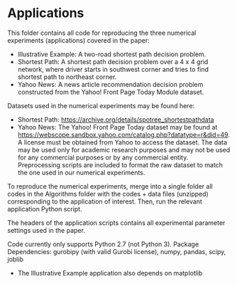 # Applications

This folder contains all code for reproducing the three numerical experiments (applications) covered in the paper:
* Illustrative Example: A two-road shortest path decision problem.
* Shortest Path: A shortest path decision problem over a 4 x 4 grid network, where driver starts in
southwest corner and tries to find shortest path to northeast corner.
* Yahoo News: A news article recommendation decision problem constructed from the Yahoo! Front Page Today Module dataset.

Datasets used in the numerical experiments may be found here:
* Shortest Path: https://archive.org/details/spotree_shortestpathdata
* Yahoo News: The Yahoo! Front Page Today dataset may be found at https://webscope.sandbox.yahoo.com/catalog.php?datatype=r&did=49. A license must be obtained from Yahoo to access the dataset. The data may be used only for academic research purposes and may not be used for any commercial purposes or by any commercial entity. Preprocessing scripts are included to format the raw dataset to match the one used in our numerical experiments.

To reproduce the numerical experiments, merge into a single folder all codes in the Algorithms folder with the codes + data files (unzipped) corresponding to the application of interest. Then, run the relevant application Python script.

The headers of the application scripts contains all experimental parameter settings used in the paper.

Code currently only supports Python 2.7 (not Python 3).
Package Dependencies: gurobipy (with valid Gurobi license), numpy, pandas, scipy, joblib
* The Illustrative Example application also depends on matplotlib
